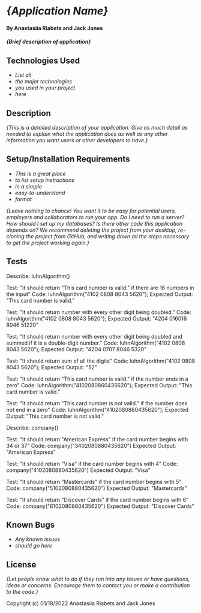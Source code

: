 # _{Application Name}_

#### By Anastasiia Riabets and Jack Jones

#### _{Brief description of application}_

## Technologies Used

* _List all_
* _the major technologies_
* _you used in your project_
* _here_

## Description

_{This is a detailed description of your application. Give as much detail as needed to explain what the application does as well as any other information you want users or other developers to have.}_

## Setup/Installation Requirements

* _This is a great place_
* _to list setup instructions_
* _in a simple_
* _easy-to-understand_
* _format_

_{Leave nothing to chance! You want it to be easy for potential users, employers and collaborators to run your app. Do I need to run a server? How should I set up my databases? Is there other code this application depends on? We recommend deleting the project from your desktop, re-cloning the project from GitHub, and writing down all the steps necessary to get the project working again.}_

## Tests 

Describe: luhnAlgorithm()

Test: "It should return "This card number is valid." if there are 16 numbers in the input"
Code:
luhnAlgorithm("4102 0808 8043 5620");
Expected Output: "This card number is valid."

Test: "It should return number with every other digit being doubled."
Code:
luhnAlgorithm("4102 0808 8043 5620");
Expected Output: "4204 016016 8046 51220"

Test: "It should return number with every other digit being doubled and summed if it is a double-digit number."
Code:
luhnAlgorithm("4102 0808 8043 5620");
Expected Output: "4204 0707 8046 5320"

Test: "It should return sum of all the digits"
Code:
luhnAlgorithm("4102 0808 8043 5620");
Expected Output: "52"

Test: "It should return "This card number is valid." if the number ends in a zero"
Code:
luhnAlgorithm("4102080860435620");
Expected Output: "This card number is valid."

Test: "It should return "This card number is not valid." if the number does not end in a zero"
Code:
luhnAlgorithm("4102080880435620");
Expected Output: "This card number is not valid."

Describe: company()

Test: "It should return "American Express" if the card number begins with 34 or 37"
Code: company("3402080880435620")
Expected Output: "American Express"

Test: "It should return "Visa" if the card number begins with 4"
Code: company("4102080880435620")
Expected Output: "Visa"

Test: "It should return "Mastercards" if the card number begins with 5"
Code: company("5102080880435620")
Expected Output: "Mastercards"

Test: "It should return "Discover Cards" if the card number begins with 6"
Code: company("6102080880435620")
Expected Output: "Discover Cards"
## Known Bugs

* _Any known issues_
* _should go here_

## License

_{Let people know what to do if they run into any issues or have questions, ideas or concerns.  Encourage them to contact you or make a contribution to the code.}_

Copyright (c) 01/18/2022 Anastasiia Riabets and Jack Jones